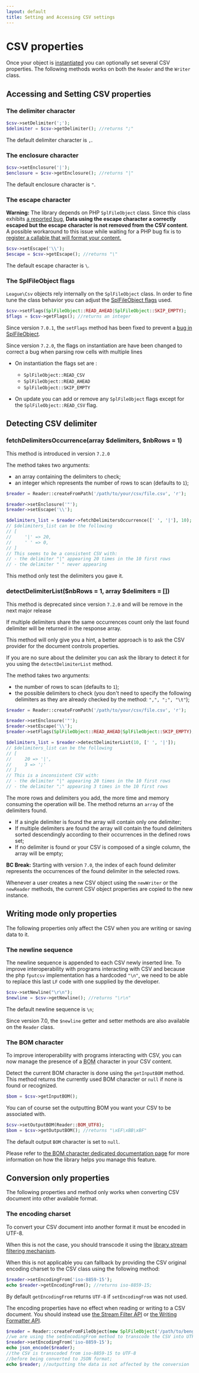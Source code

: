 ```yaml
---
layout: default
title: Setting and Accessing CSV settings
---
```


# CSV properties

Once your object is [instantiated](/7.0/instantiation/) you can optionally set several CSV properties. The following methods works on both the `Reader` and the `Writer` class.

## Accessing and Setting CSV properties

### The delimiter character

```php
$csv->setDelimiter(';');
$delimiter = $csv->getDelimiter(); //returns ";"
```

The default delimiter character is `,`.

### The enclosure character

```php
$csv->setEnclosure('|');
$enclosure = $csv->getEnclosure(); //returns "|"
```

The default enclosure character is `"`.

### The escape character

<p class="message-warning"><strong>Warning:</strong> The library depends on PHP <code>SplFileObject</code> class. Since this class exhibits <a href="https://bugs.php.net/bug.php?id=55413" target="_blank">a reported bug</a>, <strong>Data using the escape character a correctly escaped but the escape character is not removed from the CSV content</strong>.<br>
A possible workaround to this issue while waiting for a PHP bug fix is to <a href="/7.0/reading/#using-a-callable-to-modify-the-returned-resultset">register a callable that will format your content.</a></p>

```php
$csv->setEscape('\\');
$escape = $csv->getEscape(); //returns "\"
```

The default escape character is `\`.

### The SplFileObject flags

`League\Csv` objects rely internally on the `SplFileObject` class. In order to fine tune the class behavior you can adjust the [SplFileObject flags](http://php.net/manual/en/class.splfileobject.php#splfileobject.constants) used.

```php
$csv->setFlags(SplFileObject::READ_AHEAD|SplFileObject::SKIP_EMPTY);
$flags = $csv->getFlags(); //returns an integer
```

<p class="message-notice">Since version <code>7.0.1</code>, the <code>setFlags</code> method has been fixed to prevent a <a href="https://bugs.php.net/bug.php?id=69181" target="_blank">bug in SplFileObject</a>.</p>

<p class="message-notice">Since version <code>7.2.0</code>, the flags on instantiation are have been changed to correct a bug when parsing row cells with multiple lines</p>

- On instantiation the flags set are :
  - `SplFileObject::READ_CSV`
  - `SplFileObject::READ_AHEAD`
  - `SplFileObject::SKIP_EMPTY`

- On update you can add or remove any `SplFileObject` flags except for the `SplFileObject::READ_CSV` flag.

## Detecting CSV delimiter

### fetchDelimitersOccurrence(array $delimiters, $nbRows = 1)

<p class="message-notice">This method is introduced in version <code>7.2.0</code></p>

The method takes two arguments:

- an array containing the delimiters to check;
- an integer which represents the number of rows to scan (defaults to `1`);

```php
$reader = Reader::createFromPath('/path/to/your/csv/file.csv', 'r');

$reader->setEnclosure('"');
$reader->setEscape('\\');

$delimiters_list = $reader->fetchDelimitersOccurrence([' ', '|'], 10);
// $delimiters_list can be the following
// [
//     '|' => 20,
//     ' ' => 0,
// ]
// This seems to be a consistent CSV with:
// - the delimiter "|" appearing 20 times in the 10 first rows
// - the delimiter " " never appearing
```

<p class="message-notice">This method only test the delimiters you gave it.</p>

### detectDelimiterList($nbRows = 1, array $delimiters = [])

<p class="message-warning">This method is deprecated since version <code>7.2.0</code> and will be remove in the next major release</p>

<p class="message-warning">If multiple delimiters share the same occurrences count only the last found delimiter will be returned in the response array.</p>

<p class="message-notice">This method will only give you a hint, a better approach is to ask the CSV provider for the document controls properties.</p>

If you are no sure about the delimiter you can ask the library to detect it for you using the `detectDelimiterList` method.

The method takes two arguments:

- the number of rows to scan (defaults to `1`);
- the possible delimiters to check (you don't need to specify the following delimiters as they are already checked by the method: `",", ";", "\t"`);

```php
$reader = Reader::createFromPath('/path/to/your/csv/file.csv', 'r');

$reader->setEnclosure('"');
$reader->setEscape('\\');
$reader->setFlags(SplFileObject::READ_AHEAD|SplFileObject::SKIP_EMPTY);

$delimiters_list = $reader->detectDelimiterList(10, [' ', '|']);
// $delimiters_list can be the following
// [
//     20 => '|',
//     3 => ';'
// ]
// This is a inconsistent CSV with:
// - the delimiter "|" appearing 20 times in the 10 first rows
// - the delimiter ";" appearing 3 times in the 10 first rows
```

The more rows and delimiters you add, the more time and memory consuming the operation will be. The method returns an `array` of the delimiters found.

- If a single delimiter is found the array will contain only one delimiter;
- If multiple delimiters are found the array will contain the found delimiters sorted descendingly according to their occurrences in the defined rows set;
- If no delimiter is found or your CSV is composed of a single column, the array will be empty;

<p class="message-warning"><strong>BC Break:</strong> Starting with version <code>7.0</code>, the index of each found delimiter represents the occurrences of the found delimiter in the selected rows.</p>

Whenever a user creates a new CSV object using the `newWriter` or the `newReader` methods, the current CSV object properties are copied to the new instance.

## Writing mode only properties

The following properties only affect the CSV when you are writing or saving data to it.

### The newline sequence

The newline sequence is appended to each CSV newly inserted line. To improve interoperability with programs interacting with CSV and because the php `fputcsv` implementation has a hardcoded `"\n"`, we need to be able to replace this last `LF` code with one supplied by the developer.

```php
$csv->setNewline("\r\n");
$newline = $csv->getNewline(); //returns "\r\n"
```

The default newline sequence is `\n`;

<p class="message-notice">Since version 7.0, the <code>$newline</code> getter and setter methods are also available on the <code>Reader</code> class.</p>

### The BOM character

To improve interoperability with programs interacting with CSV, you can now manage the presence of a <abbr title="Byte Order Mark">BOM</abbr> character in your CSV content.

Detect the current BOM character is done using the `getInputBOM` method. This method returns the currently used BOM character or `null` if none is found or recognized.

```php
$bom = $csv->getInputBOM();
```

You can of course set the outputting BOM you want your CSV to be associated with.

```php
$csv->setOutputBOM(Reader::BOM_UTF8);
$bom = $csv->getOutputBOM(); //returns "\xEF\xBB\xBF"
```

The default output `BOM` character is set to `null`.

<p class="message-info">Please refer to <a href="/7.0/bom/">the BOM character dedicated documentation page</a> for more information on how the library helps you manage this feature.</p>

## Conversion only properties

The following properties and method only works when converting CSV document into other available format.

### The encoding charset

To convert your CSV document into another format it must be encoded in UTF-8.

When this is not the case, you should transcode it using the <a href="/7.0/filtering/">library stream filtering mechanism</a>.

When this is not applicable you can fallback by providing the CSV original encoding charset to the CSV class using the following method:

```php
$reader->setEncodingFrom('iso-8859-15');
echo $reader->getEncodingFrom(); //returns iso-8859-15;
```

By default `getEncodingFrom` returns `UTF-8` if `setEncodingFrom` was not used.

<div class="message-warning">The encoding properties have no effect when reading or writing to a CSV document. You should instead use <a href="/7.0/filtering/">the Stream Filter API</a> or <a href="/7.0/inserting/#row-formatting">the Writing Formatter API</a>.</div>

```php
$reader = Reader::createFromFileObject(new SplFileObject('/path/to/bengali.csv'));
//we are using the setEncodingFrom method to transcode the CSV into UTF-8
$reader->setEncodingFrom('iso-8859-15');
echo json_encode($reader);
//the CSV is transcoded from iso-8859-15 to UTF-8
//before being converted to JSON format;
echo $reader; //outputting the data is not affected by the conversion
```
